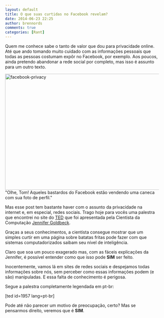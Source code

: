 ```yaml
---
layout: default
title: O que suas curtidas no Facebook revelam?
date: 2014-06-23 22:25
author: brennords
comments: true
categories: [Rant]
---
```

Quem me conhece sabe o tanto de valor que dou para privacidade online. Até que ando tomando muito cuidado com as informações pessoais que todas as pessoas costumam expôr no Facebook, por exemplo. Aos poucos, ainda pretendo abandonar a rede social por completo, mas isso é assunto para um outro texto.

<a href="https://brenn0.files.wordpress.com/2014/06/facebook-privacy.jpg"><img class="wp-image-1006 size-full" src="http://brenn0.files.wordpress.com/2014/06/facebook-privacy.jpg" alt="facebook-privacy" width="570" height="380" /></a> "Olhe, Tom! Aqueles bastardos do Facebook estão vendendo uma caneca com sua foto de perfil."

Mas esse post tem bastante haver com o assunto da privacidade na internet e, em especial, redes sociais. Trago hoje para vocês uma palestra que encontrei no site do <a href="https://pt.wikipedia.org/wiki/TED_(confer%C3%AAncia)" target="_blank">TED</a> que foi apresentada pela Cientista da Computação <a href="http://www.ted.com/speakers/jennifer_golbeck" target="_blank">Jennifer Goldbeck</a>.

Graças a seus conhecimentos, a cientista consegue mostrar que um simples curtir em uma página sobre batatas fritas pode fazer com que sistemas computadorizados saibam seu nível de inteligência.

<!--more-->

Claro que soa um pouco exagerado mas, com as fáceis explicações da Jennifer, é possível entender como que isso pode <strong>SIM</strong> ser feito.

Inocentemente, vamos lá em sites de redes sociais e despejamos todas informações sobre nós, sem perceber como essas informações podem (e são) manipuladas. E essa falta de conhecimento é perigosa.

Segue a palestra completamente legendada em pt-br:

[ted id=1957 lang=pt-br]

Pode até não parecer um motivo de preocupação, certo? Mas se pensarmos direito, veremos que é <strong>SIM</strong>.
